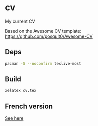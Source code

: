 # cv
My current CV

Based on the Awesome CV template: https://github.com/posquit0/Awesome-CV

## Deps
```sh
pacman -S --noconfirm texlive-most
```

## Build

```sh
xelatex cv.tex
```

## French version
[See here](https://github.com/PuKoren/cv/tree/master)
